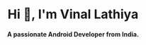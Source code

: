 <h1 align="center">Hi 👋, I'm Vinal Lathiya</h1>
<h4 align="center">A passionate Android Developer from India.</h4>

